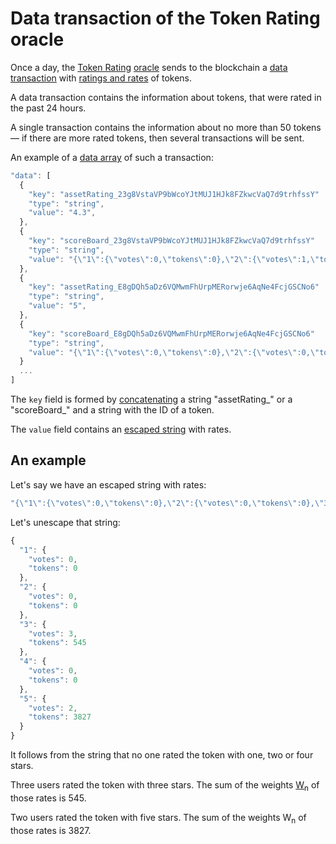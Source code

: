 # Data transaction of the Token Rating oracle

Once a day, the [Token Rating](https://oracles.wavesexplorer.com/oracle/3P2eDV4pWJGmPjLGLrW4dsMA53te4gzkwnH) [oracle](/waves-oracles/oracle.md) sends to the blockchain a [data transaction](/blockchain/transaction-type/data-transaction.md) with [ratings and rates](/waves-token-rating/rating-formula.md) of tokens.

A data transaction contains the information about tokens, that were rated in the past 24 hours.

A single transaction contains the information about no more than 50 tokens —  if there are more rated tokens, then several transactions will be sent.

An example of a [data array](/blockchain/transaction-type/data-transaction.md) of such a transaction:

``` js
"data": [
  {
    "key": "assetRating_23g8VstaVP9bWcoYJtMUJ1HJk8FZkwcVaQ7d9trhfssY"
    "type": "string",
    "value": "4.3",
  },
  {
    "key": "scoreBoard_23g8VstaVP9bWcoYJtMUJ1HJk8FZkwcVaQ7d9trhfssY"
    "type": "string",
    "value": "{\"1\":{\"votes\":0,\"tokens\":0},\"2\":{\"votes\":1,\"tokens\":322},\"3\":{\"votes\":0,\"tokens\":0},\"4\":{\"votes\":0,\"tokens\":0},\"5\":{\"votes\":1,\"tokens\":1120}}",
  },
  {
    "key": "assetRating_E8gDQh5aDz6VQMwmFhUrpMERorwje6AqNe4FcjGSCNo6"
    "type": "string",
    "value": "5",
  },
  {
    "key": "scoreBoard_E8gDQh5aDz6VQMwmFhUrpMERorwje6AqNe4FcjGSCNo6"
    "type": "string",
    "value": "{\"1\":{\"votes\":0,\"tokens\":0},\"2\":{\"votes\":0,\"tokens\":0},\"3\":{\"votes\":0,\"tokens\":0},\"4\":{\"votes\":0,\"tokens\":0},\"5\":{\"votes\":1,\"tokens\":2827}}",
  }
  ...
]
```

The `key` field is formed by [concatenating](https://en.wikipedia.org/wiki/Concatenation) a string "assetRating\_" or a "scoreBoard\_" and a string with the ID of a token.

The `value` field contains an [escaped string](https://en.wikipedia.org/wiki/Escape_character) with rates.

## An example

Let's say we have an escaped string with rates:

``` js
"{\"1\":{\"votes\":0,\"tokens\":0},\"2\":{\"votes\":0,\"tokens\":0},\"3\":{\"votes\":3,\"tokens\":545},\"4\":{\"votes\":0,\"tokens\":0},\"5\":{\"votes\":2,\"tokens\":3827}}"
```

Let's unescape that string:

``` js
{
  "1": {
    "votes": 0,
    "tokens": 0
  },
  "2": {
    "votes": 0,
    "tokens": 0
  },
  "3": {
    "votes": 3,
    "tokens": 545
  },
  "4": {
    "votes": 0,
    "tokens": 0
  },
  "5": {
    "votes": 2,
    "tokens": 3827
  }
}
```

It follows from the string that no one rated the token with one, two or four stars.

Three users rated the token with three stars. The sum of the weights [W<sub>n</sub>](/waves-token-rating/rating-formula.md) of those rates is 545.

Two users rated the token with five stars. The sum of the weights W<sub>n</sub> of those rates is 3827.
